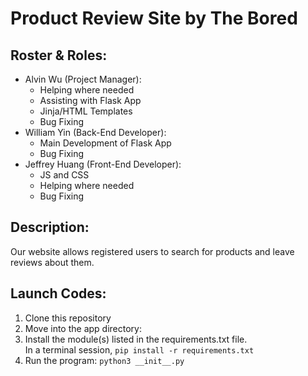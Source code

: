 # Product Review Site by The Bored
## Roster & Roles:
* Alvin Wu (Project Manager): 
  * Helping where needed
  * Assisting with Flask App
  * Jinja/HTML Templates
  * Bug Fixing
* William Yin (Back-End Developer): 
  * Main Development of Flask App
  * Bug Fixing
* Jeffrey Huang (Front-End Developer): 
  * JS and CSS
  * Helping where needed
  * Bug Fixing
 
## Description:
Our website allows registered users to search for products and leave reviews about them. 

## Launch Codes:
1. Clone this repository
2. Move into the app directory:  
3. Install the module(s) listed in the requirements.txt file.  
In a terminal session, `pip install -r requirements.txt`
4. Run the program: `python3 __init__.py`
